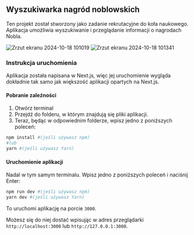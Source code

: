 ## Wyszukiwarka nagród noblowskich

Ten projekt został stworzony jako zadanie rekrutacyjne do koła naukowego. Aplikacja umożliwia wyszukiwanie i przeglądanie informacji o nagrodach Nobla.

![Zrzut ekranu 2024-10-18 101019](https://github.com/user-attachments/assets/ae9a416c-24fa-453a-a552-a39ae5188c05)
![Zrzut ekranu 2024-10-18 101341](https://github.com/user-attachments/assets/532af162-ba9b-4b43-82a8-fcd38f04dde0)

### Instrukcja uruchomienia

Aplikacja została napisana w Next.js, więc jej uruchomienie wygląda dokładnie tak samo jak większość aplikacji opartych
na Next.js.

#### Pobranie zaleźności

1. Otwórz terminal
2. Przejdź do folderu, w którym znajdują się pliki aplikacji.
3. Teraz, będąc w odpowiednim folderze, wpisz jedno z poniższych poleceń:

```bash
npm install #(jeśli używasz npm)
#lub
yarn #(jeśli używasz Yarn)
```

#### Uruchomienie aplikacji

Nadal w tym samym terminalu.
Wpisz jedno z poniższych poleceń i naciśnij Enter:

```bash
npm run dev #(jeśli używasz npm)
yarn dev #(jeśli używasz Yarn)
```

To uruchomi aplikację na porcie `3000`.

Możesz się do niej dostać wpisując w adres przeglądarki
``http://localhost:3000`` lub ``http://127.0.0.1:3000``.
